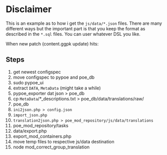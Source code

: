 # Disclaimer
This is an example as to how i get the `js/data/*.json` files. There are many
different ways but the important part is that you keep the format as described
in the `*.sql` files. You can user whatever DSL you like.

When new patch (content.ggpk update) hits:
## Steps
1. get newest configspec
2. move configspec to pypoe and poe_db
4. sudo pypoe_ui
 1. extract `DATA`, `MetaData` (might take a while)
5. pypoe_exporter dat json > poe_db
6. cp `MetaData`/*_descriptions.txt > poe_db/data/translations/raw/
7. poe_db
 1. `ini2json.php > config.json`
 2. `import_json.php`
 3. `translation2json.php > poe_mod_repository/js/data/translations`
8. poe_mod_repository/tasks
 1. data/export.php
 2. export_mod_containers.php
 3. move temp files to respective js/data destination
 4. node mod_correct_group_translation
